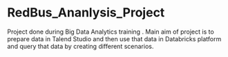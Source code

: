 # RedBus_Ananlysis_Project
Project done during Big Data Analytics training . Main aim of project is to prepare data in Talend Studio and then use that data in Databricks platform and query that data by creating different scenarios.
